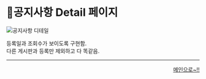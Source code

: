 # 📌공지사항 Detail 페이지   

![공지사항 디테일](https://user-images.githubusercontent.com/88878686/180649847-8240524d-84d4-4e83-8505-74cbfd32a42f.JPG)   

등록일과 조회수가 보이도록 구현함.   
다른 게시판과 등록만 제외하고 다 똑같음.


***
<div align="right">   
  
[메인으로~!!](https://github.com/kwanwwok/finalproject/blob/main/%EA%B5%AC%ED%98%84%EC%84%A4%EB%AA%85/%ED%9A%8C%EC%9B%90%EB%A9%94%EC%9D%B8.md)   

</div>
